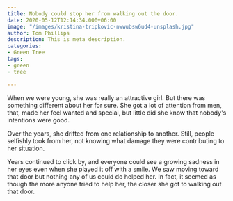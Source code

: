 ```yaml
---
title: Nobody could stop her from walking out the door.
date: 2020-05-12T12:14:34.000+06:00
image: "/images/kristina-tripkovic-nwwubsw6ud4-unsplash.jpg"
author: Tom Phillips
description: This is meta description.
categories:
- Green Tree
tags:
- green
- tree

---
```

When we were young, she was really an attractive girl. But there was something different about her for sure. She got a lot of attention from men, that, made her feel wanted and special, but little did she know that nobody's intentions were good. 

Over the years, she drifted from one relationship to another. Still, people selfishly took from her, not knowing what damage they were contributing to her situation. 

Years continued to click by, and everyone could see a growing sadness in her eyes even when she played it off with a smile. We saw moving toward that door but nothing any of us could do helped her. In fact, it seemed as though the more anyone tried to help her, the closer she got to walking out that door. 